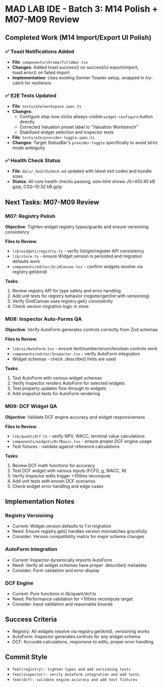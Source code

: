 # MAD LAB IDE - Batch 3: M14 Polish + M07-M09 Review

## Completed Work (M14 Import/Export UI Polish)

### ✅ Toast Notifications Added
- **File**: `components/chrome/TitleBar.tsx`
- **Changes**: Added toast.success() on successful export/import, toast.error() on failed import
- **Implementation**: Uses existing Sonner Toaster setup, wrapped in try-catch for resilience

### ✅ E2E Tests Updated
- **File**: `tests/e2e/workspace.spec.ts`
- **Changes**: 
  - Configure step now clicks always-visible `widget-configure` button directly
  - Corrected Valuation preset label to "Valuation Workbench"
  - Stabilized widget selection and inspector tests
- **File**: `tests/e2e/provider-toggle.spec.ts`
- **Changes**: Target StatusBar's `provider-toggle` specifically to avoid strict mode ambiguity

### ✅ Health Check Status
- **File**: `docs/_healthcheck.md` updated with latest exit codes and bundle sizes
- **Status**: All core health checks passing, size-limit shows JS=450.95 kB gzip, CSS=10.32 kB gzip

## Next Tasks: M07-M09 Review

### M07: Registry Polish
**Objective**: Tighten widget registry types/guards and ensure versioning consistency

**Files to Review**:
- `lib/widgets/registry.ts` - verify list/get/register API consistency
- `lib/store.ts` - ensure Widget.version is persisted and migration defaults work
- `components/editor/GridCanvas.tsx` - confirm widgets resolve via registry.get(kind)

**Tasks**:
1. Review registry API for type safety and error handling
2. Add unit tests for registry behavior (register/get/list with versioning)
3. Verify GridCanvas uses registry.get() consistently
4. Check version migration logic in store

### M08: Inspector Auto-Forms QA
**Objective**: Verify AutoForm generates controls correctly from Zod schemas

**Files to Review**:
- `lib/ui/AutoForm.tsx` - ensure text/number/enum/boolean controls work
- `components/editor/Inspector.tsx` - verify AutoForm integration
- Widget schemas - check .describe() hints are used

**Tasks**:
1. Test AutoForm with various widget schemas
2. Verify Inspector renders AutoForm for selected widgets
3. Test property updates flow through to widgets
4. Add snapshot tests for AutoForm rendering

### M09: DCF Widget QA
**Objective**: Validate DCF engine accuracy and widget responsiveness

**Files to Review**:
- `lib/quant/dcf.ts` - verify NPV, WACC, terminal value calculations
- `components/widgets/DcfBasic.tsx` - ensure proper DCF engine usage
- Test fixtures - validate against reference calculations

**Tasks**:
1. Review DCF math functions for accuracy
2. Test DCF widget with various inputs (FCF0, g, WACC, N)
3. Verify Inspector edits trigger <100ms recompute
4. Add unit tests with known DCF scenarios
5. Check widget error handling and edge cases

## Implementation Notes

### Registry Versioning
- Current: Widget.version defaults to 1 in migration
- Need: Ensure registry.get() handles version mismatches gracefully
- Consider: Version compatibility matrix for major schema changes

### AutoForm Integration
- Current: Inspector dynamically imports AutoForm
- Need: Verify all widget schemas have proper .describe() metadata
- Consider: Form validation and error display

### DCF Engine
- Current: Pure functions in lib/quant/dcf.ts
- Need: Performance validation for <100ms recompute target
- Consider: Input validation and reasonable bounds

## Success Criteria
- Registry: All widgets resolve via registry.get(kind), versioning works
- AutoForm: Inspector generates controls for any widget schema
- DCF: Accurate calculations, responsive to edits, proper error handling

## Commit Style
- `feat(registry): tighten types and add versioning tests`
- `feat(inspector): verify AutoForm integration and add tests`
- `feat(dcf): validate engine accuracy and add test fixtures`
